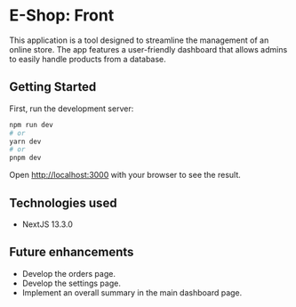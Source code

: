 # E-Shop: Front

This application is a tool designed to streamline the management of an online store. The app features a user-friendly dashboard that allows admins to easily handle products from a database. 

## Getting Started

First, run the development server:

```bash
npm run dev
# or
yarn dev
# or
pnpm dev
```

Open [http://localhost:3000](http://localhost:3000) with your browser to see the result.

## Technologies used
- NextJS 13.3.0

## Future enhancements
- Develop the orders page.
- Develop the settings page.
- Implement an overall summary in the main dashboard page.